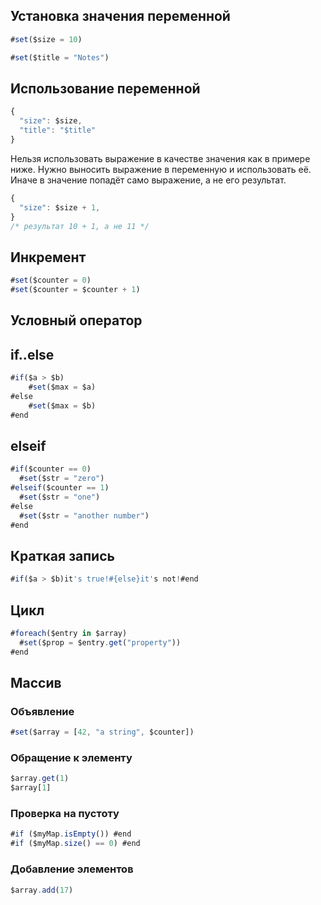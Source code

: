 
## Установка значения переменной

```js
#set($size = 10)
```
```js
#set($title = "Notes")
```

## Использование переменной
```js
{
  "size": $size,
  "title": "$title"
}
```

Нельзя использовать выражение в качестве значения как в примере ниже. Нужно выносить выражение в переменную и использовать её. Иначе в значение попадёт само выражение, а не его результат.
```js
{
  "size": $size + 1,
}
/* результат 10 + 1, а не 11 */
```

## Инкремент
```js
#set($counter = 0)
#set($counter = $counter + 1)
```

## Условный оператор

## if..else
```js
#if($a > $b)          
    #set($max = $a)
#else
    #set($max = $b)
#end
```


## elseif
```js
#if($counter == 0)
  #set($str = "zero")
#elseif($counter == 1)
  #set($str = "one")
#else
  #set($str = "another number")
#end
```

## Краткая запись
```js
#if($a > $b)it's true!#{else}it's not!#end
```
## Цикл
```js
#foreach($entry in $array)
  #set($prop = $entry.get("property"))
#end
```

## Массив

### Объявление
```js
#set($array = [42, "a string", $counter])
```
### Обращение к элементу
```js
$array.get(1)
$array[1]
```
### Проверка на пустоту
```js
#if ($myMap.isEmpty()) #end
#if ($myMap.size() == 0) #end
```
### Добавление элементов
```js
$array.add(17)
```
